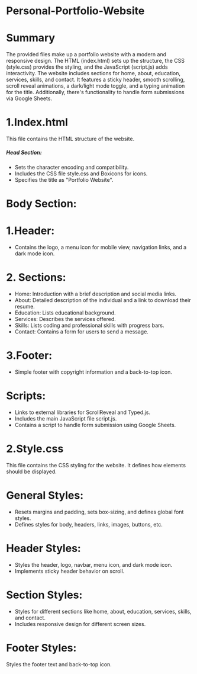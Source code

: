 # Personal-Portfolio-Website

# Summary
The provided files make up a portfolio website with a modern and responsive design. The HTML (index.html) sets up the structure, the CSS (style.css) provides the styling, and the JavaScript (script.js) adds interactivity. The website includes sections for home, about, education, services, skills, and contact. It features a sticky header, smooth scrolling, scroll reveal animations, a dark/light mode toggle, and a typing animation for the title. Additionally, there's functionality to handle form submissions via Google Sheets.


# 1.Index.html
This file contains the HTML structure of the website.

##### Head Section:
* Sets the character encoding and compatibility.
* Includes the CSS file style.css and Boxicons for icons.
* Specifies the title as "Portfolio Website".

# Body Section:

# 1.Header:
* Contains the logo, a menu icon for mobile view, navigation links, and a dark mode icon.

# 2. Sections:
* Home: Introduction with a brief description and social media links.
* About: Detailed description of the individual and a link to download their resume.
* Education: Lists educational background.
* Services: Describes the services offered.
* Skills: Lists coding and professional skills with progress bars.
* Contact: Contains a form for users to send a message.

# 3.Footer: 
* Simple footer with copyright information and a back-to-top icon.

# Scripts:
* Links to external libraries for ScrollReveal and Typed.js.
* Includes the main JavaScript file script.js.
* Contains a script to handle form submission using Google Sheets.



# 2.Style.css
This file contains the CSS styling for the website. It defines how elements should be displayed.

# General Styles:
* Resets margins and padding, sets box-sizing, and defines global font styles.
* Defines styles for body, headers, links, images, buttons, etc.

# Header Styles:
* Styles the header, logo, navbar, menu icon, and dark mode icon.
* Implements sticky header behavior on scroll.

# Section Styles:
* Styles for different sections like home, about, education, services, skills, and contact.
* Includes responsive design for different screen sizes.

# Footer Styles:

Styles the footer text and back-to-top icon.
